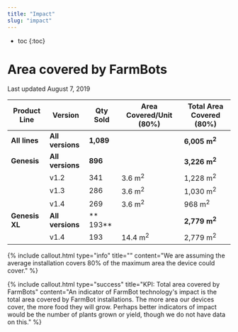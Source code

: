 ```yaml
---
title: "Impact"
slug: "impact"
---
```


* toc
{:toc}

# Area covered by FarmBots
Last updated August 7, 2019

|Product Line                  |Version                       |Qty Sold                      |Area Covered/Unit (80%)       |Total Area Covered (80%)      |
|------------------------------|------------------------------|------------------------------|------------------------------|------------------------------|
|**All lines**                 |**All versions**              |**1,089**                     |                              |**6,005 m<sup>2</sup>**
|**Genesis**                   |**All versions**              |**896**                       |                              |**3,226 m<sup>2</sup>**
|                              |v1.2                          |341                           |3.6 m<sup>2</sup>             |1,228 m<sup>2</sup>
|                              |v1.3                          |286                           |3.6 m<sup>2</sup>             |1,030 m<sup>2</sup>
|                              |v1.4                          |269                           |3.6 m<sup>2</sup>             |968 m<sup>2</sup>
|**Genesis XL**                |**All versions**              |** 193**                      |                              |**2,779 m<sup>2</sup>**
|                              |v1.4                          |193                           |14.4 m<sup>2</sup>            |2,779 m<sup>2</sup>



{%
include callout.html
type="info"
title=""
content="We are assuming the average installation covers 80% of the maximum area the device could cover."
%}



{%
include callout.html
type="success"
title="KPI: Total area covered by FarmBots"
content="An indicator of FarmBot technology's impact is the total area covered by FarmBot installations. The more area our devices cover, the more food they will grow. Perhaps better indicators of impact would be the number of plants grown or yield, though we do not have data on this."
%}



<style>
.hub-container {
  max-width: 1350px;
}
.value-icon {
  display: inline-block;
  height: 18px;
  margin-bottom: -2px;
}
  
a[title="Guides"] {
  color: #f4f4f4!important;
  border-bottom: 5px solid #f4f4f4;
  padding-bottom: 20px!important;
}
  
a[title="Guides"]:hover {
  color: white!important;
  border-bottom-color: white;
}
  
#hub-header li a:hover {
  box-shadow: none!important;
}
</style>

<meta name="theme-color" content="#434343">

